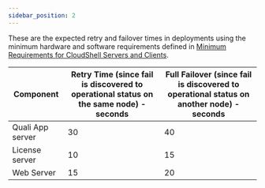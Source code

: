 ```yaml
---
sidebar_position: 2
---
```


These are the expected retry and failover times in deployments using the minimum hardware and software requirements defined in [Minimum Requirements for CloudShell Servers and Clients](https://help.quali.com/Online%20Help/0.0/Portal/Content/IG/Overview/srvrs.htm).

| Component | Retry Time (since fail is discovered to operational status on the same node) - seconds | Full Failover (since fail is discovered to operational status on another node) - seconds |
| --- | --- | --- |
| Quali App server | 30 | 40 |
| License server | 10 | 15 |
| Web Server | 15 | 20 |